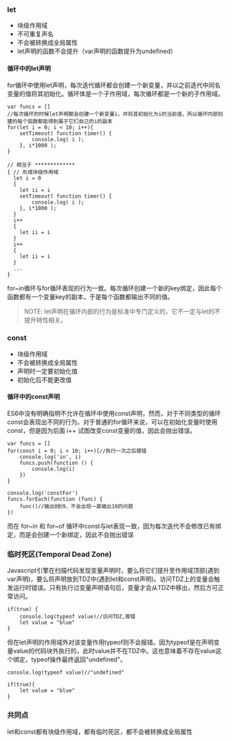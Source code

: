 ### let
  - 块级作用域
  - 不可重复声名
  - 不会被转换成全局属性
  - let声明的函数不会提升（var声明的函数提升为undefined）
  
#### 循环中的let声明
for循环中使用let声明，每次迭代循环都会创建一个新变量，并以之前迭代中同名变量的值将其初始化。循环体是一个子作用域，每次循环都是一个新的子作用域。

````
var funcs = []
//每次循环的时候let声明都会创建一个新变量i，并将其初始化为i的当前值，所以循环内部创建的每个函数都能得到属于它们自己的i的副本
for(let i = 0; i < 10; i++){
	setTimeout( function timer() {
		console.log( i );
	}, i*1000 );
}

// 相当于 *************
{ // 形成块级作用域
  let i = 0
  {
    let ii = i
    setTimeout( function timer() {
        console.log( i );
    }, i*1000 );
  }
  i++
  {
    let ii = i
  }
  i++
  {
    let ii = i
  }
  ...
}
````
for~in循环与for循环表现的行为一致。每次循环创建一个新的key绑定，因此每个函数都有一个变量key的副本，于是每个函数都输出不同的值。

> NOTE: let声明在循环内部的行为是标准中专门定义的，它不一定与let的不提升特性相关。

### const
  - 块级作用域
  - 不会被转换成全局属性 
  - 声明时一定要初始化值
  - 初始化后不能更改值

#### 循环中的const声明
ES6中没有明确指明不允许在循环中使用const声明，然而，对于不同类型的循环const会表现出不同的行为。对于普通的for循环来说，可以在初始化变量时使用const，但是因为后面 i++ 试图改变const变量的值，因此会抛出错误。

````
var funcs = []
for(const i = 0; i < 10; i++){//执行一次之后报错
    console.log('in', i)
    funcs.push(function () {
        console.log(i)
    })
}

console.log('constFor')
funcs.forEach(function (func) {
    func()//输出0到9，不会出现一直输出10的问题
})
````

而在 for~in 和 for~of 循环中const与let表现一致，因为每次迭代不会修改已有绑定，而是会创建一个新绑定，因此不会抛出错误

### 临时死区(Temporal Dead Zone)
Javascript引擎在扫描代码发现变量声明时，要么将它们提升至作用域顶部(遇到var声明)，要么将声明放到TDZ中(遇到let和const声明)。访问TDZ上的变量会触发运行时错误。只有执行过变量声明语句后，变量才会从TDZ中移出，然后方可正常访问。

````
if(true) {
    console.log(typeof value)//访问TDZ,报错
    let value = "blue"
}
````

但在let声明的作用域外对该变量作用typeof则不会报错。因为typeof是在声明变量value的代码块外执行的，此时value并不在TDZ中。这也意味着不存在value这个绑定，typeof操作最终返回"undefined"。

````
console.log(typeof value)//"undefined"

if(true){
	let value = "blue"
}
````
 
### 共同点
let和const都有块级作用域，都有临时死区，都不会被转换成全局属性